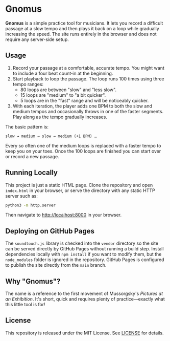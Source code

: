 # Gnomus

**Gnomus** is a simple practice tool for musicians. It lets you record a difficult passage at a slow tempo and then plays it back on a loop while gradually increasing the speed. The site runs entirely in the browser and does not require any server-side setup.

## Usage

1. Record your passage at a comfortable, accurate tempo. You might want to include a four beat count‑in at the beginning.
2. Start playback to loop the passage. The loop runs 100 times using three tempo ranges:
   - 80 loops are between "slow" and "less slow".
   - 15 loops are "medium" to "a bit quicker".
   - 5 loops are in the "fast" range and will be noticeably quicker.
3. With each iteration, the player adds one BPM to both the slow and medium tempos and occasionally throws in one of the faster segments. Play along as the tempo gradually increases.

The basic pattern is:
```
slow → medium → slow → medium (+1 BPM) …
```
Every so often one of the medium loops is replaced with a faster tempo to keep you on your toes. Once the 100 loops are finished you can start over or record a new passage.

## Running Locally

This project is just a static HTML page. Clone the repository and open `index.html` in your browser, or serve the directory with any static HTTP server such as:

```bash
python3 -m http.server
```

Then navigate to [http://localhost:8000](http://localhost:8000) in your browser.

## Deploying on GitHub Pages

The `soundtouch.js` library is checked into the `vendor` directory so the site
can be served directly by GitHub Pages without running a build step. Install
dependencies locally with `npm install` if you want to modify them, but the
`node_modules` folder is ignored in the repository.
GitHub Pages is configured to publish the site directly from the `main` branch.

## Why "Gnomus"?

The name is a reference to the first movement of Mussorgsky's *Pictures at an Exhibition*. It's short, quick and requires plenty of practice—exactly what this little tool is for!

## License

This repository is released under the MIT License. See [LICENSE](LICENSE) for details.


